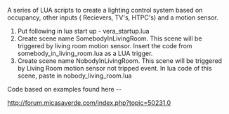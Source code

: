 A series of LUA scripts to create a lighting control system based on occupancy, other inputs (
Recievers, TV's, HTPC's) and a motion sensor. 

1. Put following in lua start up - vera_startup.lua
2. Create scene name SomebodyInLivingRoom. This scene will be triggered by living room motion sensor. Insert the code from somebody_in_living_room.lua as a LUA trigger.
3. Create scene name NobodyInLivingRoom. This scene will be triggered by Living Room motion sensor not tripped event. In lua code of this scene, paste in nobody_living_room.lua


Code based on examples found here --

http://forum.micasaverde.com/index.php?topic=50231.0
